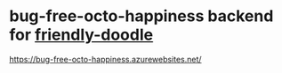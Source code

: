 # bug-free-octo-happiness backend for [friendly-doodle](https://github.com/Spectre-ak/friendly-doodle)

https://bug-free-octo-happiness.azurewebsites.net/
